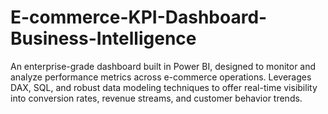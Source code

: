 # E-commerce-KPI-Dashboard-Business-Intelligence
An enterprise-grade dashboard built in Power BI, designed to monitor and analyze performance metrics across e-commerce operations. Leverages DAX, SQL, and robust data modeling techniques to offer real-time visibility into conversion rates, revenue streams, and customer behavior trends.

